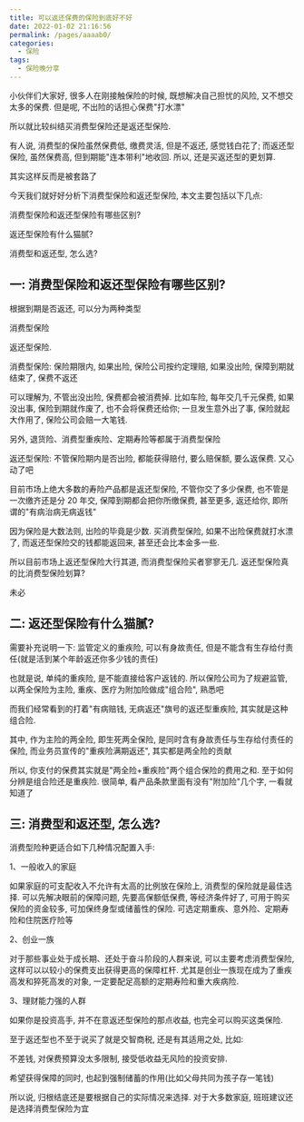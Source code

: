 ```yaml
---
title: 可以返还保费的保险到底好不好
date: 2022-01-02 21:16:56
permalink: /pages/aaaab0/
categories:
  - 保险
tags:
  - 保险晚分享
---
```


小伙伴们大家好, 很多人在刚接触保险的时候, 既想解决自己担忧的风险, 又不想交太多的保费. 但是呢, 不出险的话担心保费"打水漂"

所以就比较纠结买消费型保险还是返还型保险.

有人说, 消费型的保险虽然保费低, 缴费灵活, 但是不返还, 感觉钱白花了; 而返还型保险, 虽然保费高, 但到期能"连本带利"地收回. 所以, 还是买返还型的更划算.

其实这样反而是被套路了

今天我们就好好分析下消费型保险和返还型保险, 本文主要包括以下几点:

消费型保险和返还型保险有哪些区别?

返还型保险有什么猫腻?

消费型和返还型, 怎么选?

## 一: 消费型保险和返还型保险有哪些区别?

根据到期是否返还, 可以分为两种类型

消费型保险

返还型保险.

消费型保险: 保险期限内, 如果出险, 保险公司按约定理赔, 如果没出险, 保障到期就结束了, 保费不返还

可以理解为, 不管出没出险, 保费都会被消费掉. 比如车险, 每年交几千元保费, 如果没出事, 保险到期就作废了, 也不会将保费还给你; 一旦发生意外出了事, 保险就起大作用了, 保险公司会赔一大笔钱.

另外, 退货险、消费型重疾险、定期寿险等都属于消费型保险

返还型保险: 不管保险期内是否出险, 都能获得赔付, 要么赔保额, 要么返保费. 又心动了吧

目前市场上绝大多数的寿险产品都是返还型保险, 不管你交了多少保费, 也不管是一次缴齐还是分 20 年交, 保障到期都会把你所缴保费, 甚至更多, 返还给你, 即所谓的"有病治病无病返钱"

因为保险是大数法则, 出险的毕竟是少数. 买消费型保险, 如果不出险保费就打水漂了, 而返还型保险交的钱都能返回来, 甚至还会比本金多一些.

所以目前市场上返还型保险大行其道, 而消费型保险买者寥寥无几. 返还型保险真的比消费型保险划算?

未必

## 二: 返还型保险有什么猫腻?

需要补充说明一下: 监管定义的重疾险, 可以有身故责任, 但是不能含有生存给付责任(就是活到某个年龄返还你多少钱的责任)

也就是说, 单纯的重疾险, 是不能直接给客户返钱的. 所以保险公司为了规避监管, 以两全保险为主险, 重疾、医疗为附加险做成"组合险", 熟悉吧

而我们经常看到的打着"有病赔钱, 无病返还"旗号的返还型重疾险, 其实就是这种组合险.

其中, 作为主险的两全险, 即生死两全保险, 是同时含有身故责任与生存给付责任的保险, 而业务员宣传的"重疾险满期返还", 其实都是两全险的贡献

所以, 你支付的保费其实就是"两全险+重疾险"两个组合保险的费用之和. 至于如何分辨是组合险还是重疾险. 很简单, 看产品条款里面有没有"附加险"几个字, 一看就知道了

## 三: 消费型和返还型, 怎么选?

消费型险种更适合如下几种情况配置入手:

1、一般收入的家庭

如果家庭的可支配收入不允许有太高的比例放在保险上, 消费型的保险就是最佳选择. 可以先解决眼前的保障问题, 先要高保额低保费, 等经济条件好了, 可用于购买保险的资金较多, 可加保终身型或储蓄性的保险. 可选定期重疾、意外险、定期寿险和住院医疗险等

2、创业一族

对于那些事业处于成长期、还处于奋斗阶段的人群来说, 可以主要考虑消费型保险, 这样可以以较小的保费支出获得更高的保障杠杆. 尤其是创业一族现在成为了重疾高发和猝死高发的对象, 一定要配足高额的定期寿险和重大疾病险.

3、理财能力强的人群

如果你是投资高手, 并不在意返还型保险的那点收益, 也完全可以购买这类保险.

至于返还型也不至于说买了就是交智商税, 还是有其适用之处, 比如:

不差钱, 对保费预算没太多限制, 接受低收益无风险的投资安排.

希望获得保障的同时, 也起到强制储蓄的作用(比如父母共同为孩子存一笔钱)

所以说, 归根结底还是要根据自己的实际情况来选择. 对于大多数家庭, 班班建议还是选择消费型保险为宜
